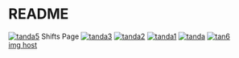 # README

<a href="https://ibb.co/7QnV9VY"><img src="https://i.ibb.co/m09txtD/tanda5.png" alt="tanda5" border="0"></a>
Shifts Page
<a href="https://ibb.co/s5FwkZt"><img src="https://i.ibb.co/n3DcZFR/tanda3.png" alt="tanda3" border="0"></a>
<a href="https://imgbb.com/"><img src="https://i.ibb.co/gvtKbDB/tanda2.png" alt="tanda2" border="0"></a>
<a href="https://imgbb.com/"><img src="https://i.ibb.co/1GMSwgC/tanda1.png" alt="tanda1" border="0"></a>
<a href="https://imgbb.com/"><img src="https://i.ibb.co/26pn7BH/tanda.png" alt="tanda" border="0"></a>
<a href="https://ibb.co/TtwXW5B"><img src="https://i.ibb.co/GRdwHjv/tan6.png" alt="tan6" border="0"></a><br /><a target='_blank' href='https://imgbb.com/'>img host</a><br />
